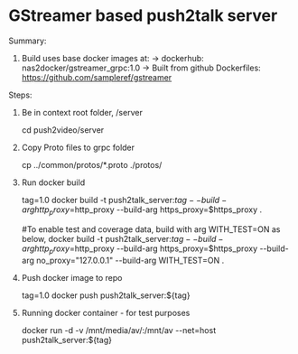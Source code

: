 # GStreamer based push2talk server

Summary:

1. Build uses base docker images at:
    -> dockerhub: nas2docker/gstreamer_grpc:1.0
    -> Built from github Dockerfiles: https://github.com/sampleref/gstreamer


Steps:


1. Be in context root folder, /server

   cd push2video/server

2. Copy Proto files to grpc folder

    cp ../common/protos/*.proto ./protos/

3. Run docker build

    tag=1.0
    docker build -t push2talk_server:${tag} --build-arg http_proxy=$http_proxy --build-arg https_proxy=$https_proxy .

    #To enable test and coverage data, build with arg WITH_TEST=ON as below,
    docker build -t push2talk_server:${tag} --build-arg http_proxy=$http_proxy --build-arg https_proxy=$https_proxy --build-arg no_proxy="127.0.0.1" --build-arg WITH_TEST=ON .

4. Push docker image to repo

    tag=1.0
    docker push push2talk_server:${tag}

5. Running docker container - for test purposes

    docker run -d -v /mnt/media/av/:/mnt/av --net=host push2talk_server:${tag}